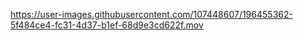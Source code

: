 

https://user-images.githubusercontent.com/107448607/196455362-5f484ce4-fc31-4d37-b1ef-68d9e3cd622f.mov

